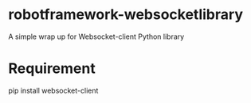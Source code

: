 # robotframework-websocketlibrary

A simple wrap up for Websocket-client Python library

# Requirement

pip install websocket-client

